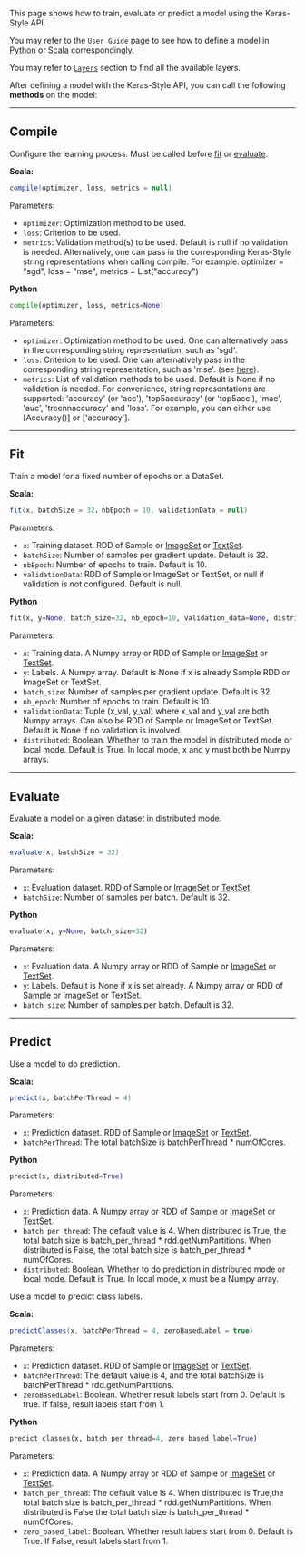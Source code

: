 This page shows how to train, evaluate or predict a model using the Keras-Style API.

You may refer to the `User Guide` page to see how to define a model in [Python](../keras-api-python/) or [Scala](../keras-api-scala/) correspondingly.

You may refer to [`Layers`](../Layers/core/) section to find all the available layers.

After defining a model with the Keras-Style API, you can call the following __methods__ on the model:


---
## **Compile**

Configure the learning process. Must be called before [fit](#fit) or [evaluate](#evaluate).

**Scala:**
```scala
compile(optimizer, loss, metrics = null)
```

Parameters:

* `optimizer`: Optimization method to be used.
* `loss`: Criterion to be used.
* `metrics`: Validation method(s) to be used. Default is null if no validation is needed. Alternatively, one can pass in the corresponding Keras-Style string representations when calling compile. For example: optimizer = "sgd", loss = "mse", metrics = List("accuracy")

**Python**
```python
compile(optimizer, loss, metrics=None)
```

Parameters:

* `optimizer`: Optimization method to be used. One can alternatively pass in the corresponding string representation, such as 'sgd'.
* `loss`: Criterion to be used. One can alternatively pass in the corresponding string representation, such as 'mse'. (see [here](objectives/#available-objectives)).
* `metrics`: List of validation methods to be used. Default is None if no validation is needed. For convenience, string representations are supported: 'accuracy' (or 'acc'), 'top5accuracy' (or 'top5acc'), 'mae', 'auc', 'treennaccuracy' and 'loss'. For example, you can either use [Accuracy()] or ['accuracy'].

---
## **Fit**

Train a model for a fixed number of epochs on a DataSet.

**Scala:**
```scala
fit(x, batchSize = 32，nbEpoch = 10, validationData = null)
```

Parameters:

* `x`: Training dataset. RDD of Sample or [ImageSet](../../APIGuide/FeatureEngineering/image/) or [TextSet](../../APIGuide/FeatureEngineering/text).
* `batchSize`: Number of samples per gradient update. Default is 32.
* `nbEpoch`: Number of epochs to train. Default is 10.
* `validationData`: RDD of Sample or ImageSet or TextSet, or null if validation is not configured. Default is null.

**Python**
```python
fit(x, y=None, batch_size=32, nb_epoch=10, validation_data=None, distributed=True)
```

Parameters:

* `x`: Training data. A Numpy array or RDD of Sample or [ImageSet](../../APIGuide/FeatureEngineering/image/) or [TextSet](../../APIGuide/FeatureEngineering/text).
* `y`: Labels. A Numpy array. Default is None if x is already Sample RDD or ImageSet or TextSet.
* `batch_size`: Number of samples per gradient update. Default is 32.
* `nb_epoch`: Number of epochs to train. Default is 10.
* `validationData`: Tuple (x_val, y_val) where x_val and y_val are both Numpy arrays.
                    Can also be RDD of Sample or ImageSet or TextSet.
                    Default is None if no validation is involved.
* `distributed`: Boolean. Whether to train the model in distributed mode or local mode.
                 Default is True. In local mode, x and y must both be Numpy arrays.

---
## **Evaluate**

Evaluate a model on a given dataset in distributed mode.

**Scala:**
```scala
evaluate(x, batchSize = 32)
```

Parameters:

* `x`: Evaluation dataset. RDD of Sample or [ImageSet](../../APIGuide/FeatureEngineering/image/) or [TextSet](../../APIGuide/FeatureEngineering/text).
* `batchSize`: Number of samples per batch. Default is 32.

**Python**
```python
evaluate(x, y=None, batch_size=32)
```

Parameters:

* `x`: Evaluation data. A Numpy array or RDD of Sample or [ImageSet](../../APIGuide/FeatureEngineering/image/) or [TextSet](../../APIGuide/FeatureEngineering/text).
* `y`: Labels. Default is None if x is set already. A Numpy array or RDD of Sample or ImageSet or TextSet.
* `batch_size`: Number of samples per batch. Default is 32.

---
## **Predict**

Use a model to do prediction.

**Scala:**
```scala
predict(x, batchPerThread = 4)
```

Parameters:

* `x`: Prediction dataset. RDD of Sample or [ImageSet](../../APIGuide/FeatureEngineering/image/) or [TextSet](../../APIGuide/FeatureEngineering/text).
* `batchPerThread`: The total batchSize is batchPerThread * numOfCores.

**Python**
```python
predict(x, distributed=True)
```

Parameters:

* `x`: Prediction data. A Numpy array or RDD of Sample or [ImageSet](../../APIGuide/FeatureEngineering/image/) or [TextSet](../../APIGuide/FeatureEngineering/text).
* `batch_per_thread`:
        The default value is 4.
        When distributed is True, the total batch size is batch_per_thread * rdd.getNumPartitions.
        When distributed is False, the total batch size is batch_per_thread * numOfCores.
* `distributed`: Boolean. Whether to do prediction in distributed mode or local mode.
                 Default is True. In local mode, x must be a Numpy array.
                 
Use a model to predict class labels.

**Scala:**
```scala
predictClasses(x, batchPerThread = 4, zeroBasedLabel = true)
```

Parameters:

* `x`: Prediction dataset. RDD of Sample or [ImageSet](../../APIGuide/FeatureEngineering/image/) or [TextSet](../../APIGuide/FeatureEngineering/text).
* `batchPerThread`: The default value is 4, and the total batchSize is batchPerThread * rdd.getNumPartitions.
* `zeroBasedLabel`: Boolean. Whether result labels start from 0. Default is true. If false, result labels start from 1.

**Python**
```python
predict_classes(x, batch_per_thread=4, zero_based_label=True)
```

Parameters:

* `x`: Prediction data. A Numpy array or RDD of Sample or [ImageSet](../../APIGuide/FeatureEngineering/image/) or [TextSet](../../APIGuide/FeatureEngineering/text).
* `batch_per_thread`:
        The default value is 4.
        When distributed is True,the total batch size is batch_per_thread * rdd.getNumPartitions.
        When distributed is False the total batch size is batch_per_thread * numOfCores.
* `zero_based_label`: Boolean. Whether result labels start from 0.
                      Default is True. If False, result labels start from 1.

